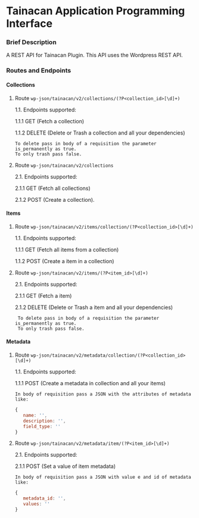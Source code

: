 # Tainacan Application Programming Interface

### Brief Description

A REST API for Tainacan Plugin. This API uses the Wordpress REST API.

### Routes and Endpoints

#### Collections

1. Route `wp-json/tainacan/v2/collections/(?P<collection_id>[\d]+)`

    1.1. Endpoints supported:

    1.1.1 GET (Fetch a collection)
      
    1.1.2 DELETE (Delete or Trash a collection and all your dependencies)
     
     ```
     To delete pass in body of a requisition the parameter is_permanently as true.
     To only trash pass false.
     ```
2. Route `wp-json/tainacan/v2/collections`

    2.1. Endpoints supported:
    
    2.1.1 GET (Fetch all collections)
    
    2.1.2 POST (Create a collection).
        
#### Items

1. Route `wp-json/tainacan/v2/items/collection/(?P<collection_id>[\d]+)`

    1.1. Endpoints supported:
    
    1.1.1 GET (Fetch all items from a collection)
    
    1.1.2 POST (Create a item in a collection)
    
2. Route `wp-json/tainacan/v2/items/(?P<item_id>[\d]+)`

    2.1. Endpoints supported:
    
    2.1.1 GET (Fetch a item)
    
    2.1.2 DELETE (Delete or Trash a item and all your dependencies)
    
    ```
     To delete pass in body of a requisition the parameter is_permanently as true.
     To only trash pass false.
    ```

#### Metadata

1. Route `wp-json/tainacan/v2/metadata/collection/(?P<collection_id>[\d]+)`
    
    1.1. Endpoints supported:
    
    1.1.1 POST (Create a metadata in collection and all your items)
    
    ```
    In body of requisition pass a JSON with the attributes of metadata like:
    ```
   
    ```javascript
    {
       name: '', 
       description: '',
       field_type: ''
    }
    ```
    
2. Route `wp-json/tainacan/v2/metadata/item/(?P<item_id>[\d]+)`

    2.1. Endpoints supported:
    
    2.1.1 POST (Set a value of item metadata)
    
    ```
    In body of requisition pass a JSON with value e and id of metadata like:
    ```
   
    ```javascript
    {
       metadata_id: '',
       values: ''
    }
    
    ```